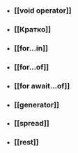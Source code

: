 - ### [[void operator]]
- ### [[Кратко]]
- ### [[for...in]]
- ### [[for...of]]
- ### [[for await...of]]
- ### [[generator]]
- ### [[spread]]
- ### [[rest]]